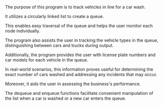 The purpose of this program is to track vehicles in line for a car wash. 

It utilizes a circularly linked list to create a queue. 

This enables easy traversal of the queue and helps the user monitor each node individually. 

The program also assists the user in tracking the vehicle types in the queue, distinguishing between cars and trucks during output. 

Additionally, the program provides the user with license plate numbers and car models for each vehicle in the queue. 

In real-world scenarios, this information proves useful for determining the exact number of cars washed and addressing any incidents that may occur. 

Moreover, it aids the user in assessing the business's performance. 

The dequeue and enqueue functions facilitate convenient manipulation of the list when a car is washed or a new car enters the queue.
